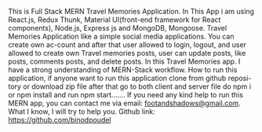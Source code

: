 This is Full Stack MERN Travel Memories Application.
In This App i am using React.js, Redux Thunk, Material UI(front-end framework for React components), Node.js, Express js and MongoDB, Mongoose.
Travel Memories Application like a simple social media applications. You can create own ac-count and after that user allowed to login, logout, and user allowed to create own Travel memories posts, user can update posts, like posts, comments posts, and delete posts.
In this Travel Memories app. I have a strong understanding of MERN-Stack workflow.
How to run this application, if anyone want to run this application clone from github reposi-tory or download zip file after that go to both client and server file do npm i or npm install and run npm start.......
If you need any kind help to run this MERN app, you can contact me via email: footandshadows@gmail.com. What I know, I will try to help you.
Github link: https://github.com/binodpoudel

